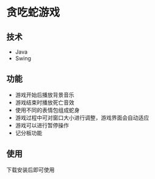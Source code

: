 # 贪吃蛇游戏
## 技术
- Java
- Swing
## 功能
- 游戏开始后播放背景音乐
- 游戏结束时播放死亡音效
- 使用不同的表情包组成蛇身
- 游戏过程中可对窗口大小进行调整，游戏界面会自动适应
- 游戏可以进行暂停操作
- 记分板功能
## 使用
下载安装后即可使用
